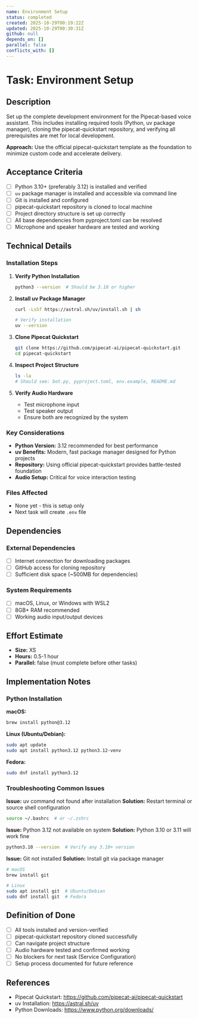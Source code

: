 ```yaml
---
name: Environment Setup
status: completed
created: 2025-10-29T00:19:22Z
updated: 2025-10-29T00:30:31Z
github: null
depends_on: []
parallel: false
conflicts_with: []
---
```


# Task: Environment Setup

## Description

Set up the complete development environment for the Pipecat-based voice assistant. This includes installing required tools (Python, uv package manager), cloning the pipecat-quickstart repository, and verifying all prerequisites are met for local development.

**Approach:** Use the official pipecat-quickstart template as the foundation to minimize custom code and accelerate delivery.

## Acceptance Criteria

- [ ] Python 3.10+ (preferably 3.12) is installed and verified
- [ ] `uv` package manager is installed and accessible via command line
- [ ] Git is installed and configured
- [ ] pipecat-quickstart repository is cloned to local machine
- [ ] Project directory structure is set up correctly
- [ ] All base dependencies from pyproject.toml can be resolved
- [ ] Microphone and speaker hardware are tested and working

## Technical Details

### Installation Steps

1. **Verify Python Installation**
   ```bash
   python3 --version  # Should be 3.10 or higher
   ```

2. **Install uv Package Manager**
   ```bash
   curl -LsSf https://astral.sh/uv/install.sh | sh

   # Verify installation
   uv --version
   ```

3. **Clone Pipecat Quickstart**
   ```bash
   git clone https://github.com/pipecat-ai/pipecat-quickstart.git
   cd pipecat-quickstart
   ```

4. **Inspect Project Structure**
   ```bash
   ls -la
   # Should see: bot.py, pyproject.toml, env.example, README.md
   ```

5. **Verify Audio Hardware**
   - Test microphone input
   - Test speaker output
   - Ensure both are recognized by the system

### Key Considerations

- **Python Version:** 3.12 recommended for best performance
- **uv Benefits:** Modern, fast package manager designed for Python projects
- **Repository:** Using official pipecat-quickstart provides battle-tested foundation
- **Audio Setup:** Critical for voice interaction testing

### Files Affected

- None yet - this is setup only
- Next task will create `.env` file

## Dependencies

### External Dependencies
- [ ] Internet connection for downloading packages
- [ ] GitHub access for cloning repository
- [ ] Sufficient disk space (~500MB for dependencies)

### System Requirements
- [ ] macOS, Linux, or Windows with WSL2
- [ ] 8GB+ RAM recommended
- [ ] Working audio input/output devices

## Effort Estimate

- **Size:** XS
- **Hours:** 0.5-1 hour
- **Parallel:** false (must complete before other tasks)

## Implementation Notes

### Python Installation

**macOS:**
```bash
brew install python@3.12
```

**Linux (Ubuntu/Debian):**
```bash
sudo apt update
sudo apt install python3.12 python3.12-venv
```

**Fedora:**
```bash
sudo dnf install python3.12
```

### Troubleshooting Common Issues

**Issue:** uv command not found after installation
**Solution:** Restart terminal or source shell configuration
```bash
source ~/.bashrc  # or ~/.zshrc
```

**Issue:** Python 3.12 not available on system
**Solution:** Python 3.10 or 3.11 will work fine
```bash
python3.10 --version  # Verify any 3.10+ version
```

**Issue:** Git not installed
**Solution:** Install git via package manager
```bash
# macOS
brew install git

# Linux
sudo apt install git  # Ubuntu/Debian
sudo dnf install git  # Fedora
```

## Definition of Done

- [ ] All tools installed and version-verified
- [ ] pipecat-quickstart repository cloned successfully
- [ ] Can navigate project structure
- [ ] Audio hardware tested and confirmed working
- [ ] No blockers for next task (Service Configuration)
- [ ] Setup process documented for future reference

## References

- Pipecat Quickstart: https://github.com/pipecat-ai/pipecat-quickstart
- uv Installation: https://astral.sh/uv
- Python Downloads: https://www.python.org/downloads/

